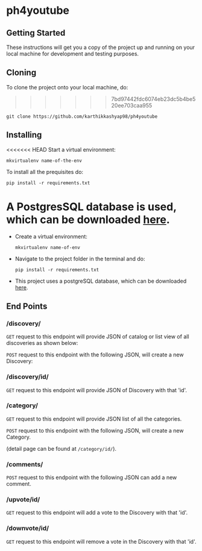 
# ph4youtube

## Getting Started
These instructions will get you a copy of the project up and running on your local machine for development and testing purposes.

## Cloning 
To clone the project onto your local machine, do:
>>>>>>> 7bd97442fdc6074eb23dc5b4be520ee703caa955
```
git clone https://github.com/karthikkashyap98/ph4youtube
```
## Installing
<<<<<<< HEAD
Start a virtual environment: 
```
mkvirtualenv name-of-the-env

```
To install all the prequisites do: 
```
pip install -r requirements.txt

```
A PostgresSQL database is used, which can be downloaded [here](https://www.openscg.com/postgresql/installers/).
=======
- Create a virtual environment:
  ```
  mkvirtualenv name-of-env
  ```
- Navigate to the project folder in the terminal and do:
  ```
  pip install -r requirements.txt
  ```
- This project uses a postgreSQL database, which can be downloaded [here](https://www.openscg.com/postgresql/installers.jsp/).

## End Points

  ###  /discovery/
  `GET` request to this endpoint will provide JSON of catalog or list view of all discoveries as shown below:
  
  `POST` request to this endpoint with the following JSON, will create a new Discovery:
  
  
  ### /discovery/id/
  `GET` request to this endpoint will provide JSON of Discovery with that 'id'. 
  
  ### /category/    
  `GET` request to this endpoint will provide JSON list of all the categories.
  
  `POST` request to this endpoint with the following JSON, will create a new Category.
  
  (detail page can be found at `/category/id/`).
  
  ### /comments/
  `POST` request to this endpoint with the following JSON can add a new comment. 
  
  
  ### /upvote/id/
  `GET` request to this endpoint will add a vote to the Discovery with that 'id'.
  
  ### /downvote/id/
  `GET` request to this endpoint will remove a vote in the Discovery with that 'id'.
  
  
  
  
  

